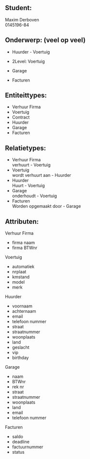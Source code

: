 Student:
--------
Maxim Derboven  
0145196-84

Onderwerp: (veel op veel)
-------------------------
- Huurder - Voertuig


- 2Level: Voertuig
- Garage
- Facturen


Entiteittypes:
--------------
- Verhuur Firma
- Voertuig
- Contract
- Huurder
- Garage
- Facturen

Relatietypes:
-------------
- Verhuur Firma  
verhuurt - Voertuig
- Voertuig  
wordt verhuurt aan - Huurder
- Huurder  
Huurt - Voertuig
- Garage  
onderhoudt - Voertuig
- Facturen  
Worden opgemaakt door - Garage



Attributen:
-----------
Verhuur Firma  
- firma naam   
- firma BTWnr


Voertuig  
- automatiek
- nrplaat
- kmstand
- model
- merk
  

Huurder  
- voornaam
- achternaam
- email
- telefoon nummer
- straat
- straatnummer
- woonplaats
- land
- geslacht
- vip
- birthday


Garage 
- naam
- BTWnr
- rek nr
- straat
- straatnummer
- woonplaats
- land
- email
- telefoon nummer  

Facturen  
- saldo
- deadline
- factuurnummer
- status

